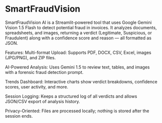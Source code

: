 # SmartFraudVision
SmartFraudVision AI is a Streamlit-powered tool that uses Google Gemini Vision 1.5 Flash to detect potential fraud in invoices. It analyzes documents, spreadsheets, and images, returning a verdict (Legitimate, Suspicious, or Fraudulent) along with a confidence score and reason — all formatted as JSON.

Features:
Multi-format Upload: Supports PDF, DOCX, CSV, Excel, images (JPG/PNG), and ZIP files.

AI-Powered Analysis: Uses Gemini 1.5 to review text, tables, and images with a forensic fraud detection prompt.

Trends Dashboard: Interactive charts show verdict breakdowns, confidence scores, user activity, and more.

Session Logging: Keeps a structured log of all verdicts and allows JSON/CSV export of analysis history.

Privacy-Oriented: Files are processed locally; nothing is stored after the session ends.
